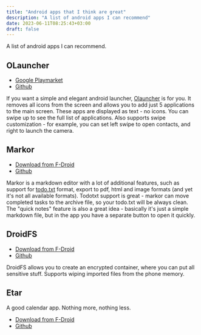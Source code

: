 ```yaml
---
title: "Android apps that I think are great"
description: "A list of android apps I can recommend"
date: 2023-06-11T08:25:43+03:00
draft: false
---
```


A list of android apps I can recommend.

<!--more-->


## OLauncher

- [Google Playmarket](https://play.google.com/store/apps/details?id=app.olauncher&hl=en_US)
- [Github](https://github.com/tanujnotes/Olauncher)

If you want a simple and elegant android launcher, [Olauncher](https://play.google.com/store/apps/details?id=app.olauncher&hl=en_US)
is for you. It removes all icons from the screen and allows you to add just 5 applications to the main
screen. These apps are displayed as text - no icons. You can swipe up to see the full list of applications.
Also supports swipe customization - for example, you can set left swipe to open contacts, and
right to launch the camera.


## Markor

- [Download from F-Droid](https://f-droid.org/packages/net.gsantner.markor/)
- [Github](https://github.com/gsantner/markor)

Markor is a markdown editor with a lot of additional features, such
as support for [todo.txt](http://todotxt.org/) format, export to pdf, html and image
formats (and yet it's not all available formats). Todotxt support is great -
markor can move completed tasks to the archive file, so your todo.txt will be always
clean. The "quick notes" feature is also a great idea - basically it's just a
simple markdown file, but in the app you have a separate button to open it quickly.

## DroidFS

- [Download from F-Droid](https://f-droid.org/packages/sushi.hardcore.droidfs/)
- [Github](https://github.com/hardcore-sushi/DroidFS)

DroidFS allows you to create an encrypted container, where you can put all sensitive
stuff. Supports wiping imported files from the phone memory.

## Etar

A good calendar app. Nothing more, nothing less.

- [Download from F-Droid](https://f-droid.org/en/packages/ws.xsoh.etar/)
- [Github](https://github.com/Etar-Group/Etar-Calendar)
